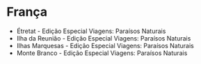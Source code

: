 # França

* Étretat - Edição Especial Viagens: Paraísos Naturais
* Ilha da Reunião - Edição Especial Viagens: Paraísos Naturais
* Ilhas Marquesas - Edição Especial Viagens: Paraísos Naturais
* Monte Branco - Edição Especial Viagens: Paraísos Naturais
